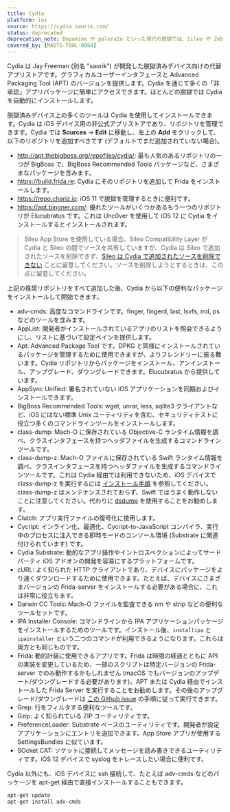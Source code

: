 ```yaml
---
title: Cydia
platform: ios
source: https://cydia.saurik.com/
status: deprecated
deprecation_note: Dopamine や palera1n といった現代の脱獄では、Sileo や Zebra といった現代のパッケージマネージャを使用します。Cydia は iOS 14 以降、意味のあるアップデートを受けておらず、最新の脱獄にはもはや適していません。
covered_by: [MASTG-TOOL-0064]
---
```


Cydia は Jay Freeman (別名 "saurik") が開発した脱獄済みデバイス向けの代替アプリストアです。グラフィカルユーザーインタフェースと Advanced Packaging Tool (APT) のバージョンを提供します。Cydia を通じて多くの「非承認」アプリパッケージに簡単にアクセスできます。ほとんどの脱獄では Cydia を自動的にインストールします。

脱獄済みデバイス上の多くのツールは Cydia を使用してインストールできます。Cydia は iOS デバイス用の非公式アプリストアであり、リポジトリを管理できます。Cydia では **Sources** -> **Edit** に移動し、左上の **Add** をクリックして、以下のリポジトリを追加すべきです (デフォルトでまだ追加されていない場合)。

- <http://apt.thebigboss.org/repofiles/cydia/>: 最も人気のあるリポジトリの一つが BigBoss で、BigBoss Recommended Tools パッケージなど、さまざまなパッケージを含みます。
- <https://build.frida.re>: Cydia にそのリポジトリを追加して Frida をインストールします。
- <https://repo.chariz.io>: iOS 11 で脱獄を管理するときに便利です。
- <https://apt.bingner.com/>: 優れたツールがいくつかあるもう一つのリポジトリが Elucubratus です。これは Unc0ver を使用して iOS 12 に Cydia をインストールするとインストールされます。

> Sileo App Store を使用している場合、Sileo Compatibility Layer が Cydia と Sileo の間でソースを共有していますが、Cydia は Sileo で追加されたソースを削除できず、[Sileo は Cydia で追加されたソースを削除できない](https://www.idownloadblog.com/2019/01/11/install-sileo-package-manager-on-unc0ver-jailbreak/ "You can now install the Sileo package manager on the unc0ver jailbreak") ことに留意してください。ソースを削除しようとするときは、この点に留意してください。

上記の推奨リポジトリをすべて追加した後、Cydia から以下の便利なパッケージをインストールして開始できます。

- adv-cmds: 高度なコマンドラインです。finger, fingerd, last, lsvfs, md, ps などのツールを含みます。
- AppList: 開発者がインストールされているアプリのリストを照会できるようにし、リストに基づいて設定ペインを提供します。
- Apt: Advanced Package Tool です。DPKG と同様にインストールされているパッケージを管理するために使用できますが、よりフレンドリーに振る舞います。Cydia リポジトリからパッケージをインストール、アンインストール、アップグレード、ダウングレードできます。Elucubratus から提供しています。
- AppSync Unified: 署名されていない iOS アプリケーションを同期およびインストールできます。
- BigBoss Recommended Tools: wget, unrar, less, sqlite3 クライアントなど、iOS にはない標準 Unix ユーティリティを含む、セキュリティテストに役立つ多くのコマンドラインツールをインストールします。
- class-dump: Mach-O に保存されている Objective-C ランタイム情報を調べ、クラスインタフェースを持つヘッダファイルを生成するコマンドラインツールです。
- class-dump-z: Mach-O ファイルに保存されている Swift ランタイム情報を調べ、クラスインタフェースを持つヘッダファイルを生成するコマンドラインツールです。これは Cydia 経由では利用できないため、iOS デバイスで class-dump-z を実行するには [インストール手順](https://iosgods.com/topic/6706-how-to-install-class-dump-z-on-any-64bit-idevices-how-to-use-it/ "class-dump-z installation steps") を参照してください。class-dump-z はメンテナンスされておらず、Swift ではうまく動作しないことに注意してください。代わりに [dsdump](MASTG-TOOL-0048.md) を使用することをお勧めします。
- Clutch: アプリ実行ファイルの復号化に使用します。
- Cycript: インライン化、最適化、Cycript-to-JavaScript コンパイラ、実行中のプロセスに注入できる即時モードのコンソール環境 (Substrate に関連付けられています) です。
- Cydia Substrate: 動的なアプリ操作やイントロスペクションによってサードパーティ iOS アドオンの開発を容易にするプラットフォームです。
- cURL: よく知られた HTTP クライアントであり、デバイスにパッケージをより速くダウンロードするために使用できます。たとえば、デバイスにさまざまバージョンの Frida-server をインストールする必要がある場合に、これは非常に役立ちます。
- Darwin CC Tools: Mach-O ファイルを監査できる nm や strip などの便利なツールセットです。
- IPA Installer Console: コマンドラインから IPA アプリケーションパッケージをインストールするためのツールです。インストール後、`installipa` と `ipainstaller` という二つのコマンドが利用できるようになります。これらは両方とも同じものです。
- Frida: 動的計装に使用できるアプリです。Frida は時間の経過とともに API の実装を変更しているため、一部のスクリプトは特定バージョンの Frida-server でのみ動作するかもしれません (macOS でもバージョンのアップデート/ダウングレードする必要があります)。APT または Cydia 経由でインストールした Frida Server を実行することをお勧めします。その後のアップグレード/ダウングレードは [この Github issue](https://github.com/AloneMonkey/frida-ios-dump/issues/65#issuecomment-490790602 "Resolving Frida version") の手順に従って実行できます。
- Grep: 行をフィルタする便利なツールです。
- Gzip: よく知られている ZIP ユーティリティです。
- PreferenceLoader: Substrate ベースのユーティリティです。開発者が設定アプリケーションにエントリを追加できます。App Store アプリが使用する SettingsBundles に似ています。
- SOcket CAT: ソケットに接続してメッセージを読み書きできるユーティリティです。iOS 12 デバイスで syslog をトレースしたい場合に便利です。

Cydia 以外にも、iOS デバイスに ssh 接続して、たとえば adv-cmds などのパッケージを apt-get 経由で直接インストールすることもできます。

```bash
apt-get update
apt-get install adv-cmds
```
